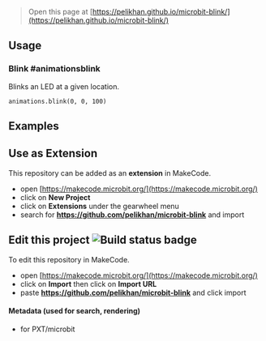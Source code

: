 
> Open this page at [https://pelikhan.github.io/microbit-blink/](https://pelikhan.github.io/microbit-blink/)

## Usage

### Blink #animationsblink

Blinks an LED at a given location.

```blocks
animations.blink(0, 0, 100)
```

## Examples

## Use as Extension

This repository can be added as an **extension** in MakeCode.

* open [https://makecode.microbit.org/](https://makecode.microbit.org/)
* click on **New Project**
* click on **Extensions** under the gearwheel menu
* search for **https://github.com/pelikhan/microbit-blink** and import

## Edit this project ![Build status badge](https://github.com/pelikhan/microbit-blink/workflows/MakeCode/badge.svg)

To edit this repository in MakeCode.

* open [https://makecode.microbit.org/](https://makecode.microbit.org/)
* click on **Import** then click on **Import URL**
* paste **https://github.com/pelikhan/microbit-blink** and click import

#### Metadata (used for search, rendering)

* for PXT/microbit
<script src="https://makecode.com/gh-pages-embed.js"></script><script>makeCodeRender("{{ site.makecode.home_url }}", "{{ site.github.owner_name }}/{{ site.github.repository_name }}");</script>
